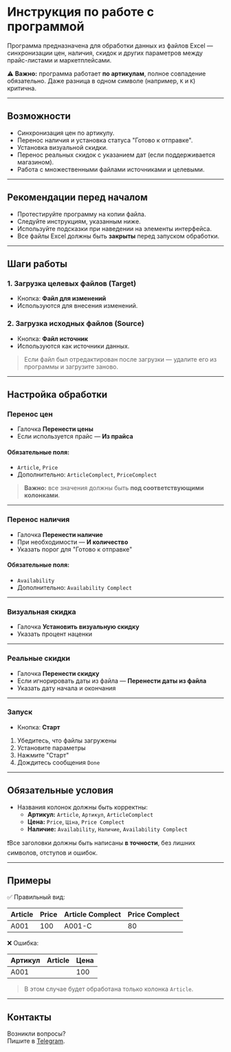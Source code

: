 # Инструкция по работе с программой

Программа предназначена для обработки данных из файлов Excel — синхронизации цен, наличия, скидок и других параметров между прайс-листами и маркетплейсами.

⚠️ **Важно:** программа работает **по артикулам**, полное совпадение обязательно. Даже разница в одном символе (например, `K` и `К`) критична.

---

## Возможности

- Синхронизация цен по артикулу.
- Перенос наличия и установка статуса "Готово к отправке".
- Установка визуальной скидки.
- Перенос реальных скидок с указанием дат (если поддерживается магазином).
- Работа с множественными файлами источниками и целевыми.

---

## Рекомендации перед началом

- Протестируйте программу на копии файла.
- Следуйте инструкциям, указанным ниже.
- Используйте подсказки при наведении на элементы интерфейса.
- Все файлы Excel должны быть **закрыты** перед запуском обработки.

---

## Шаги работы

### 1. Загрузка целевых файлов (Target)
- Кнопка: **Файл для изменений**
- Используются для внесения изменений.

### 2. Загрузка исходных файлов (Source)
- Кнопка: **Файл источник**
- Используются как источники данных.

> Если файл был отредактирован после загрузки — удалите его из программы и загрузите заново.

---

## Настройка обработки

### Перенос цен
- Галочка **Перенести цены**
- Если используется прайс — **Из прайса**
#### Обязательные поля:
- `Article`, `Price`
- Дополнительно: `ArticleComplect`, `PriceComplect`

> **Важно:** все значения должны быть **под соответствующими колонками**.

---

### Перенос наличия
- Галочка **Перенести наличие**
- При необходимости — **И количество**
- Указать порог для "Готово к отправке"
#### Обязательные поля:
- `Availability`
- Дополнительно: `Availability Complect`

---

### Визуальная скидка
- Галочка **Установить визуальную скидку**
- Указать процент наценки

---

### Реальные скидки
- Галочка **Перенести скидку**
- Если игнорировать даты из файла — **Перенести даты из файла**
- Указать дату начала и окончания

---

### Запуск
- Кнопка: **Старт**
1. Убедитесь, что файлы загружены
2. Установите параметры
3. Нажмите "Старт"
4. Дождитесь сообщения `Done`

---

## Обязательные условия

- Названия колонок должны быть корректны:
  - **Артикул:** `Article`, `Артикул`, `ArticleComplect`
  - **Цена:** `Price`, `Ціна`, `Price Complect`
  - **Наличие:** `Availability`, `Наличие`, `Availability Complect`

❗Все заголовки должны быть написаны **в точности**, без лишних символов, отступов и ошибок.

---

## Примеры

✅ Правильный вид:

| Article | Price | Article Complect | Price Complect |
|---------|-------|------------------|----------------|
| A001    | 100   | A001-C           | 80             |

❌ Ошибка:

| Артикул | Article | Цена |
|---------|---------|------|
| A001    |         | 100  |

> В этом случае будет обработана только колонка `Article`.

---

## Контакты

Возникли вопросы?  
Пишите в [Telegram](https://t.me/Freid4).

